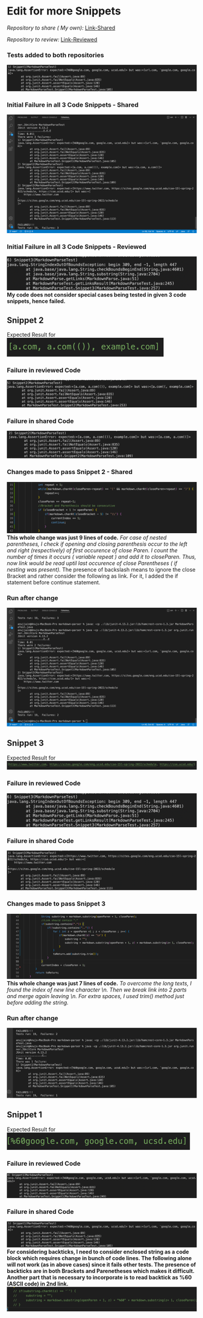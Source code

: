 # Edit for more Snippets

*Repository to share ( My own):* [Link-Shared](https://github.com/Anujjain2579/markdown-parser.git)

*Repository to review:* [Link-Reviewed](https://github.com/ddn005UCSD/markdown-parser)
### Tests added to both repositories
![Image1](L4-1.png)
### Initial Failure in all 3 Code Snippets - Shared
![Image1](L4-1-Original.png)
### Initial Failure in all 3 Code Snippets - Reviewed
![Image1R](L4-9.png)
**My code does not consider special cases being tested in given 3 code snippets, hence failed.** 
## Snippet 2
Expected Result for 
![Image2RS](L4-11.png)
### Failure in reviewed Code
![Image2R](L4-8.png)
### Failure in shared Code
![Image3R](L4-1-2.png)
### Changes made to pass Snippet 2 - Shared
![Image2](L4-3.png)
**This whole change was just 9 lines of code.** 
*For case of nested parentheses, I check if opening and closing parenthesis occur to the left and right (respectively) of first occurence of close Paren.
I count the number of times it occurs ( variable repeat ) and add it to closeParen. Thus, now link would be read uptil last occurence of close Parentheses ( if nesting was present).* 
The presence of backslash means to ignore the close Bracket and rather consider the following as link.
For it, I added the if statement before continue statement.
### Run after change
![Image3](L4-2.png)
## Snippet 3
Expected Result for 
![Image3RS](L4-12.png)
### Failure in reviewed Code
![Image3R](L4-9-Crop.png)
### Failure in shared Code
![Image3R](L4-1-3.png)
### Changes made to pass Snippet 3
![Image4](L4-4.png)
**This whole change was just 7 lines of code.** 
*To overcome the long texts, I found the index of new line character \n. Then we break link into 2 parts and merge again leaving \n. For extra spaces, I used trim() method just before adding the string.*
### Run after change
![Image5](L4-5.png)
## Snippet 1
Expected Result for 
![Image2R](L4-10.png)
### Failure in reviewed Code
![Image2R](L4-7.png)
### Failure in shared Code
![Image3R](L4-1.png)
**For considering backticks, I need to consider enclosed string as a code block which requires change in bunch of code lines. The following alone will not work (as in above cases) since it fails other tests. The presence of backticks are in both Brackets and Parenetheses which makes it difficult. Another part that is necessary to incorporate is to read backtick as %60 (ASCII code) in 2nd link.**
![Image6](L4-6.png)
